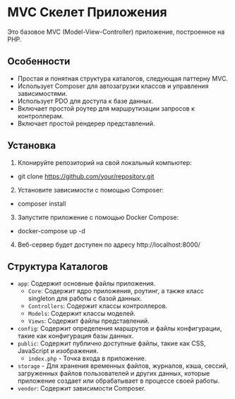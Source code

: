 # MVC Скелет Приложения

Это базовое MVC (Model-View-Controller) приложение, построенное на PHP.

## Особенности

- Простая и понятная структура каталогов, следующая паттерну MVC.
- Использует Composer для автозагрузки классов и управления зависимостями.
- Использует PDO для доступа к базе данных.
- Включает простой роутер для маршрутизации запросов к контроллерам.
- Включает простой рендерер представлений.

## Установка

1. Клонируйте репозиторий на свой локальный компьютер: 
- git clone https://github.com/your/repository.git
2. Установите зависимости с помощью Composer: 
- composer install
3. Запустите приложение с помощью Docker Compose: 
- docker-compose up -d
4. Веб-сервер будет доступен по адресу http://localhost:8000/

## Структура Каталогов

- `app`: Содержит основные файлы приложения.
  - `Core`: Содержит ядро приложения, роутинг, а также класс singleton для работы с базой данных.
  - `Controllers`: Содержит классы контроллеров.
  - `Models`: Содержит классы моделей.
  - `Views`: Содержит файлы представлений.
- `config`: Содержит определения маршрутов и файлы конфигурации, такие как конфигурация базы данных.
- `public`: Содержит публично доступные файлы, такие как CSS, JavaScript и изображения.
  - `index.php` - Точка входа в приложение.
- `storage` - Для хранения временных файлов, журналов, кэша, сессий, загруженных файлов пользователей и других данных, которые приложение создает или обрабатывает в процессе своей работы.
- `vendor`: Содержит зависимости Composer.